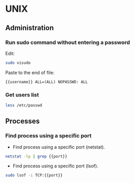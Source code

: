 # UNIX

## Administration

### Run sudo command without entering a password

Edit:

```bash
sudo visudo
```

Paste to the end of file:

```text
{{username}} ALL=(ALL) NOPASSWD: ALL
```

### Get users list

```bash
less /etc/passwd
```

## Processes

### Find process using a specific port

- Find process using a specific port (netstat).

```bash
netstat -lp | grep {{port}}
```

- Find process using a specific port (lsof).

```bash
sudo lsof -i TCP:{{port}}
```
